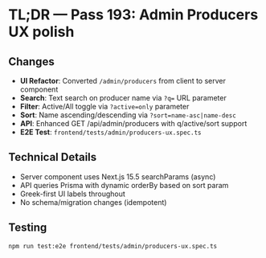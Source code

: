 # TL;DR — Pass 193: Admin Producers UX polish

## Changes
- **UI Refactor**: Converted `/admin/producers` from client to server component
- **Search**: Text search on producer name via `?q=` URL parameter
- **Filter**: Active/All toggle via `?active=only` parameter
- **Sort**: Name ascending/descending via `?sort=name-asc|name-desc`
- **API**: Enhanced GET /api/admin/producers with q/active/sort support
- **E2E Test**: `frontend/tests/admin/producers-ux.spec.ts`

## Technical Details
- Server component uses Next.js 15.5 searchParams (async)
- API queries Prisma with dynamic orderBy based on sort param
- Greek-first UI labels throughout
- No schema/migration changes (idempotent)

## Testing
```bash
npm run test:e2e frontend/tests/admin/producers-ux.spec.ts
```
